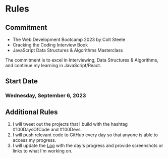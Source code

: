 # Rules

## Commitment

- The Web Development Bootcamp 2023 by Colt Steele
- Cracking the Coding Interview Book
- JavaScript Data Structures & Algorithms Masterclass

The commitment is to excel in Interviewing, Data Structures & Algorithms, and continue my learning in JavaScript/React.

## Start Date

### Wednesday, September 6, 2023

## Additional Rules

1. I will tweet out the projects that I build with the hashtag #100DaysOfCode and #100Devs.
2. I will push relevant code to GitHub every day so that anyone is able to access my progress.
3. I will update the [Log](log.md) with the day's progress and provide screenshots or links to what I'm working on.
